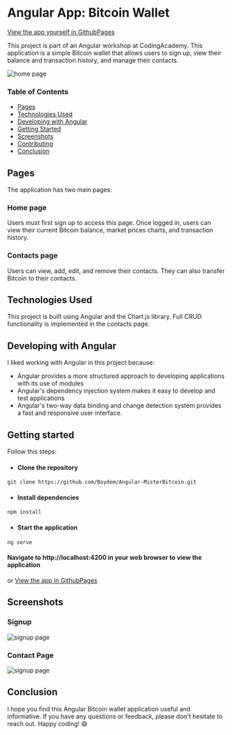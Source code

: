 # Angular App: Bitcoin Wallet

[View the app yourself in GithubPages](https://boydem.github.io/Angular-MisterBitcoin/#/)

This project is part of an Angular workshop at CodingAcademy. This application is a simple Bitcoin wallet that allows users to sign up, view their balance and transaction history, and manage their contacts.

<img src="https://res.cloudinary.com/dsperrtyj/image/upload/v1677145870/bitcoin-home_asuffj.png" title="home page">

### Table of Contents
- [Pages](#pages)
- [Technologies Used](#technologies-used)
- [Developing with Angular](#developing-with-angular)
- [Getting Started](#getting-started)
- [Screenshots](#screenshots)
- [Contributing](#contributing)
- [Conclusion](#conclusion)

## Pages
The application has two main pages:

### Home page
Users must first sign up to access this page. Once logged in, users can view their current Bitcoin balance, market prices charts, and transaction history.

### Contacts page
Users can view, add, edit, and remove their contacts. They can also transfer Bitcoin to their contacts.

## Technologies Used
This project is built using Angular and the Chart.js library. Full CRUD functionality is implemented in the contacts page.

## Developing with Angular
I liked working with Angular in this project because:

- Angular provides a more structured approach to developing applications with its use of modules
- Angular's dependency injection system makes it easy to develop and test applications
- Angular's two-way data binding and change detection system provides a fast and responsive user interface.

## Getting started
Follow this steps:
- #### Clone the repository
```git clone https://github.com/Boydem/Angular-MisterBitcoin.git```

- #### Install dependencies
```npm install```

- #### Start the application
```ng serve```

#### Navigate to http://localhost:4200 in your web browser to view the application
or [View the app in GithubPages](https://boydem.github.io/Angular-MisterBitcoin/#/)

## Screenshots

### Signup
<img src="https://res.cloudinary.com/dsperrtyj/image/upload/v1677145869/bitcoin-signup_imbpop.jpg" title="signup page">

### Contact Page
<img src="https://res.cloudinary.com/dsperrtyj/image/upload/v1677145869/bitcoin-contact_nkqcbp.png" title="signup page">

## Conclusion
I hope you find this Angular Bitcoin wallet application useful and informative. If you have any questions or feedback, please don't hesitate to reach out. Happy coding! :smile:
